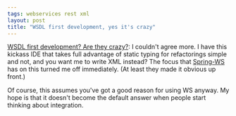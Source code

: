```yaml
---
tags: webservices rest xml
layout: post
title: "WSDL first development, yes it's crazy"
---
```





<p>
<a href="http://blog.markturansky.com/archives/94">WSDL first
development? Are they crazy?</a>: I couldn't agree more. I have this
kickass IDE that takes full advantage of static typing for
refactorings simple and not, and you want me to write XML instead?
The focus that <a href="http://www.springframework.org/spring-ws">Spring-WS</a>
has on this turned me off immediately. (At least they made it obvious
up front.)
</p>

<p>
Of course, this assumes you've got a good reason for using WS
anyway. My hope is that it doesn't become the default answer when
people start thinking about integration.
</p>

